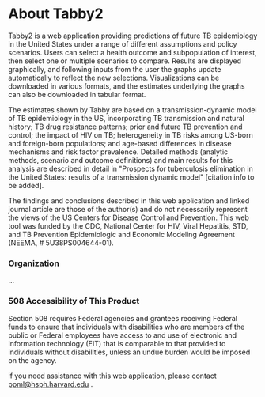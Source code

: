 About Tabby2
===========

Tabby2 is a web application providing predictions of future TB
epidemiology in the United States under a range of different assumptions
and policy scenarios. Users can select a health outcome and
subpopulation of interest, then select one or multiple scenarios to
compare. Results are displayed graphically, and following inputs from
the user the graphs update automatically to reflect the new selections.
Visualizations can be downloaded in various formats, and the estimates
underlying the graphs can also be downloaded in tabular format.

The estimates shown by Tabby are based on a transmission-dynamic model
of TB epidemiology in the US, incorporating TB transmission and natural
history; TB drug resistance patterns; prior and future TB prevention and
control; the impact of HIV on TB; heterogeneity in TB risks among
US-born and foreign-born populations; and age-based differences in
disease mechanisms and risk factor prevalence. Detailed methods
(analytic methods, scenario and outcome definitions) and main results
for this analysis are described in detail in "Prospects for tuberculosis
elimination in the United States: results of a transmission dynamic
model" \[citation info to be added\].

The findings and conclusions described in this web application and
linked journal article are those of the author(s) and do not necessarily
represent the views of the US Centers for Disease Control and
Prevention. This web tool was funded by the CDC, National Center for
HIV, Viral Hepatitis, STD, and TB Prevention Epidemiologic and Economic
Modeling Agreement (NEEMA, \# 5U38PS004644-01).

### Organization

...

### 508 Accessibility of This Product

Section 508 requires Federal agencies and grantees receiving Federal
funds to ensure that individuals with disabilities who are members of
the public or Federal employees have access to and use of electronic and
information technology (EIT) that is comparable to that provided to
individuals without disabilities, unless an undue burden would be
imposed on the agency.

if you need assistance with this web application, please contact
<ppml@hsph.harvard.edu> .

